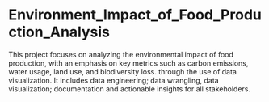 # Environment_Impact_of_Food_Production_Analysis
This project focuses on analyzing the environmental impact of food production, with an emphasis on key metrics such as carbon emissions, water usage, land use, and biodiversity loss. through the use of data visualization. It includes data engineering; data wrangling, data visualization; documentation and actionable insights for all stakeholders.
